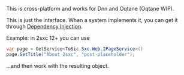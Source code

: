 ﻿---
uid: ToSic.Sxc.Web.IPageService
---

This is cross-platform and works for Dnn and Oqtane (Oqtane WIP). 

This is just the interface. When a system implements it, you can get it through [Dependency Injection](xref:NetCode.DependencyInjection.Index).

Example: in 2sxc 12+ you can use 

```C#
var page = GetService<ToSic.Sxc.Web.IPageService>()
page.SetTitle("About 2sxc", "post-placeholder");
```

...and then work with the resulting object.

